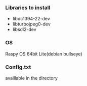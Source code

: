 ### Libraries to install
* libdc1394-22-dev
* libturbojpeg0-dev
* libsdl2-dev

### OS
Raspy OS 64bit Lite(debian bullseye)

### Config.txt
availlable in the directory
